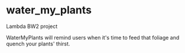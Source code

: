 # water_my_plants
Lambda BW2 project

WaterMyPlants will remind users when it's time to feed that foliage and quench your plants' thirst.

